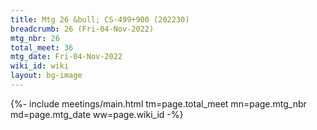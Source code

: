 ```yaml
---
title: Mtg 26 &bull; CS-499+900 (202230)
breadcrumb: 26 (Fri-04-Nov-2022)
mtg_nbr: 26
total_meet: 36
mtg_date: Fri-04-Nov-2022
wiki_id: wiki
layout: bg-image
---
```


{%- include meetings/main.html
    tm=page.total_meet
    mn=page.mtg_nbr
    md=page.mtg_date
    ww=page.wiki_id
-%}
